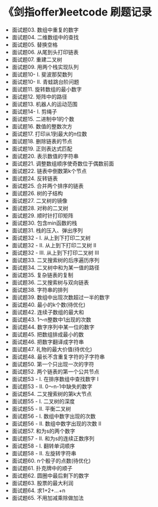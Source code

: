 # 《剑指offer》leetcode 刷题记录

- 面试题03. 数组中重复的数字
- 面试题04. 二维数组中的查找
- 面试题05. 替换空格
- 面试题06. 从尾到头打印链表
- 面试题07. 重建二叉树
- 面试题09. 用两个栈实现队列
- 面试题10- I. 斐波那契数列
- 面试题10- II. 青蛙跳台阶问题
- 面试题11. 旋转数组的最小数字
- 面试题12. 矩阵中的路径
- 面试题13. 机器人的运动范围
- 面试题14- I. 剪绳子
- 面试题15. 二进制中1的个数
- 面试题16. 数值的整数次方
- 面试题17. 打印从1到最大的n位数
- 面试题18. 删除链表的节点
- 面试题19. 正则表达式匹配
- 面试题20. 表示数值的字符串
- 面试题21. 调整数组顺序使奇数位于偶数前面
- 面试题22. 链表中倒数第k个节点
- 面试题24. 反转链表
- 面试题25. 合并两个排序的链表
- 面试题26. 树的子结构
- 面试题27. 二叉树的镜像
- 面试题28. 对称的二叉树
- 面试题29. 顺时针打印矩阵
- 面试题30. 包含min函数的栈
- 面试题31. 栈的压入、弹出序列
- 面试题32 - I. 从上到下打印二叉树
- 面试题32 - II. 从上到下打印二叉树 II
- 面试题32 - III. 从上到下打印二叉树 III
- 面试题33. 二叉搜索树的后序遍历序列
- 面试题34. 二叉树中和为某一值的路径
- 面试题35. 复杂链表的复制
- 面试题36. 二叉搜索树与双向链表
- 面试题38. 字符串的排列
- 面试题39. 数组中出现次数超过一半的数字
- 面试题40. 最小的k个数(待优化)
- 面试题42. 连续子数组的最大和
- 面试题43. 1～n整数中1出现的次数
- 面试题44. 数字序列中某一位的数字
- 面试题45. 把数组排成最小的数
- 面试题46. 把数字翻译成字符串
- 面试题47. 礼物的最大价值(待优化)
- 面试题48. 最长不含重复字符的子字符串
- 面试题50. 第一个只出现一次的字符
- 面试题52. 两个链表的第一个公共节点
- 面试题53 - I. 在排序数组中查找数字 I
- 面试题53 - II. 0～n-1中缺失的数字
- 面试题54. 二叉搜索树的第k大节点
- 面试题55 - I. 二叉树的深度
- 面试题55 - II. 平衡二叉树
- 面试题56 - I. 数组中数字出现的次数
- 面试题56 - II. 数组中数字出现的次数 II
- 面试题57. 和为s的两个数字
- 面试题57 - II. 和为s的连续正数序列
- 面试题58 - I. 翻转单词顺序
- 面试题58 - II. 左旋转字符串
- 面试题60. n个骰子的点数(待优化)
- 面试题61. 扑克牌中的顺子
- 面试题62. 圆圈中最后剩下的数字
- 面试题63. 股票的最大利润
- 面试题64. 求1+2+…+n
- 面试题65. 不用加减乘除做加法
